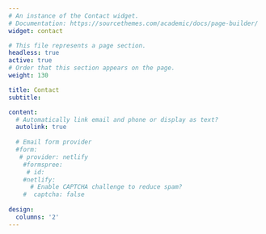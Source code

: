 ```yaml
---
# An instance of the Contact widget.
# Documentation: https://sourcethemes.com/academic/docs/page-builder/
widget: contact

# This file represents a page section.
headless: true
active: true
# Order that this section appears on the page.
weight: 130

title: Contact
subtitle:

content:
  # Automatically link email and phone or display as text?
  autolink: true
  
  # Email form provider
  #form:
   # provider: netlify
    #formspree:
     # id:
    #netlify:
      # Enable CAPTCHA challenge to reduce spam?
    #  captcha: false
  
design:
  columns: '2'
---
```

